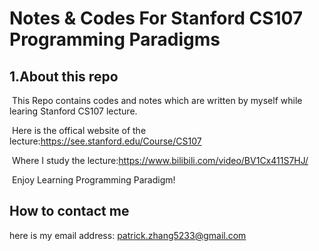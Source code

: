 # Notes & Codes For Stanford CS107 Programming Paradigms

## 1.About this repo 

​	This Repo contains codes and notes which are written by myself while learing Stanford CS107 lecture.

​	Here is  the offical website of the lecture:https://see.stanford.edu/Course/CS107

​	Where I study the lecture:https://www.bilibili.com/video/BV1Cx411S7HJ/

​	Enjoy Learning Programming Paradigm!

## How to contact me 
  here is my email address: patrick.zhang5233@gmail.com
